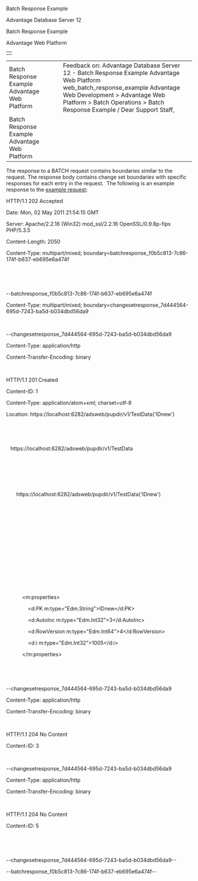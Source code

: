 Batch Response Example




Advantage Database Server 12  

Batch Response Example

Advantage Web Platform

|  |
| --- |
|  |

|  |  |  |  |  |
| --- | --- | --- | --- | --- |
| Batch Response Example  Advantage Web Platform |  |  | Feedback on: Advantage Database Server 12 - Batch Response Example Advantage Web Platform web\_batch\_response\_example Advantage Web Development > Advantage Web Platform > Batch Operations > Batch Response Example / Dear Support Staff, |  |
| Batch Response Example  Advantage Web Platform |  |  |  |  |

The response to a BATCH request contains boundaries similar to the request. The response body contains change set boundaries with specific responses for each entry in the request.  The following is an example response to the [example request](web_batch_request_example.htm):

HTTP/1.1 202 Accepted

Date: Mon, 02 May 2011 21:54:15 GMT

Server: Apache/2.2.16 (Win32) mod\_ssl/2.2.16 OpenSSL/0.9.8p-fips PHP/5.3.5

Content-Length: 2050

Content-Type: multipart/mixed; boundary=batchresponse\_f0b5c813-7c86-174f-b637-eb695e6a474f

 

 

--batchresponse\_f0b5c813-7c86-174f-b637-eb695e6a474f

Content-Type: multipart/mixed; boundary=changesetresponse\_7d444564-695d-7243-ba5d-b034dbd56da9

 

--changesetresponse\_7d444564-695d-7243-ba5d-b034dbd56da9

Content-Type: application/http

Content-Transfer-Encoding: binary

 

HTTP/1.1 201 Created

Content-ID: 1

Content-Type: application/atom+xml; charset=utf-8

Location: https://localhost:6282/adsweb/pupdir/v1/TestData('IDnew')

 

<?xml version="1.0" encoding="iso-8859-1" standalone="yes"?>

<feed xml:base="https://localhost:6282/adsweb" xmlns:d="http://schemas.microsoft.com/ado/2007/08/dataservices" xmlns:m="http://schemas.microsoft.com/ado/2007/08/dataservices/metadata" xmlns="http://www.w3.org/2005/Atom">

   <title type="text">TestData</title>

   <id>https://localhost:6282/adsweb/pupdir/v1/TestData</id>

   <updated></updated>

   <link rel="self" title="TestData" href="TestData" />

   <entry>

       <id>https://localhost:6282/adsweb/pupdir/v1/TestData('IDnew')</id>

       <title type="text"></title>

       <updated></updated>

       <author>

           <name />

       </author>

       <link rel="edit" title="TestData" href="https://localhost:6282/adsweb/pupdir/v1/TestData('IDnew')" />

       <category term="Model.TestData" scheme="http://schemas.microsoft.com/ado/2007/08/dataservices/scheme" />

       <content type="application/xml">

           <m:properties>

               <d:PK m:type="Edm.String">IDnew</d:PK>

               <d:AutoInc m:type="Edm.Int32">3</d:AutoInc>

               <d:RowVersion m:type="Edm.Int64">4</d:RowVersion>

               <d:i m:type="Edm.Int32">1005</d:i>

           </m:properties>

       </content>

   </entry>

</feed>

--changesetresponse\_7d444564-695d-7243-ba5d-b034dbd56da9

Content-Type: application/http

Content-Transfer-Encoding: binary

 

HTTP/1.1 204 No Content

Content-ID: 3

 

--changesetresponse\_7d444564-695d-7243-ba5d-b034dbd56da9

Content-Type: application/http

Content-Transfer-Encoding: binary

 

HTTP/1.1 204 No Content

Content-ID: 5

 

 

--changesetresponse\_7d444564-695d-7243-ba5d-b034dbd56da9--

--batchresponse\_f0b5c813-7c86-174f-b637-eb695e6a474f--